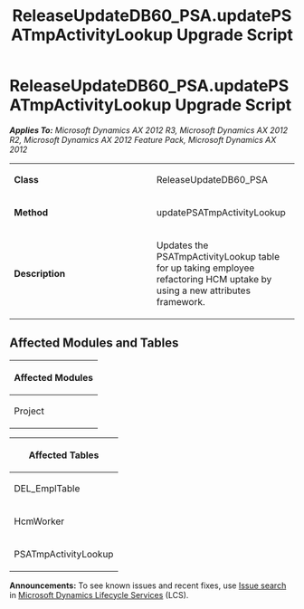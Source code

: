 ﻿---
title: ReleaseUpdateDB60_PSA.updatePSATmpActivityLookup Upgrade Script
TOCTitle: ReleaseUpdateDB60_PSA.updatePSATmpActivityLookup Upgrade Script
ms:assetid: f47c88e8-81bc-625f-cd6b-41212c3f14be
ms:mtpsurl: https://msdn.microsoft.com/en-us/library/JJ737547(v=AX.60)
ms:contentKeyID: 49712241
ms.date: 05/18/2015
mtps_version: v=AX.60
---

# ReleaseUpdateDB60\_PSA.updatePSATmpActivityLookup Upgrade Script 


_**Applies To:** Microsoft Dynamics AX 2012 R3, Microsoft Dynamics AX 2012 R2, Microsoft Dynamics AX 2012 Feature Pack, Microsoft Dynamics AX 2012_

<table>
<colgroup>
<col style="width: 50%" />
<col style="width: 50%" />
</colgroup>
<tbody>
<tr class="odd">
<td><p><strong>Class</strong></p></td>
<td><p>ReleaseUpdateDB60_PSA</p></td>
</tr>
<tr class="even">
<td><p><strong>Method</strong></p></td>
<td><p>updatePSATmpActivityLookup</p></td>
</tr>
<tr class="odd">
<td><p><strong>Description</strong></p></td>
<td><p>Updates the PSATmpActivityLookup table for up taking employee refactoring HCM uptake by using a new attributes framework.</p></td>
</tr>
</tbody>
</table>


## Affected Modules and Tables

<table>
<colgroup>
<col style="width: 100%" />
</colgroup>
<thead>
<tr class="header">
<th><p>Affected Modules</p></th>
</tr>
</thead>
<tbody>
<tr class="odd">
<td><p>Project</p></td>
</tr>
</tbody>
</table>


<table>
<colgroup>
<col style="width: 100%" />
</colgroup>
<thead>
<tr class="header">
<th><p>Affected Tables</p></th>
</tr>
</thead>
<tbody>
<tr class="odd">
<td><p>DEL_EmplTable</p></td>
</tr>
<tr class="even">
<td><p>HcmWorker</p></td>
</tr>
<tr class="odd">
<td><p>PSATmpActivityLookup</p></td>
</tr>
</tbody>
</table>

  
**Announcements:** To see known issues and recent fixes, use [Issue search](http://go.microsoft.com/fwlink/?linkid=389258) in [Microsoft Dynamics Lifecycle Services](http://go.microsoft.com/fwlink/?linkid=306505) (LCS).

